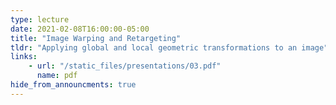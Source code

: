 ```yaml
---
type: lecture
date: 2021-02-08T16:00:00-05:00
title: "Image Warping and Retargeting"
tldr: "Applying global and local geometric transformations to an image"
links:
    - url: "/static_files/presentations/03.pdf"
      name: pdf
hide_from_announcments: true
---
```

